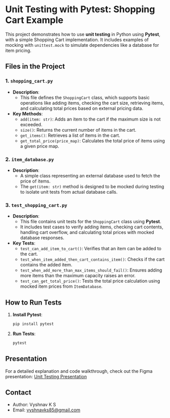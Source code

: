 # Unit Testing with Pytest: Shopping Cart Example

This project demonstrates how to use **unit testing** in Python using **Pytest**, with a simple Shopping Cart implementation. It includes examples of mocking with `unittest.mock` to simulate dependencies like a database for item pricing.

## Files in the Project

### 1. `shopping_cart.py`
- **Description**: 
  - This file defines the `ShoppingCart` class, which supports basic operations like adding items, checking the cart size, retrieving items, and calculating total prices based on external pricing data.
- **Key Methods**:
  - `add(item: str)`: Adds an item to the cart if the maximum size is not exceeded.
  - `size()`: Returns the current number of items in the cart.
  - `get_items()`: Retrieves a list of items in the cart.
  - `get_total_price(price_map)`: Calculates the total price of items using a given price map.

### 2. `item_database.py`
- **Description**:
  - A simple class representing an external database used to fetch the price of items.
  - The `get(item: str)` method is designed to be mocked during testing to isolate unit tests from actual database calls.

### 3. `test_shopping_cart.py`
- **Description**:
  - This file contains unit tests for the `ShoppingCart` class using **Pytest**.
  - It includes test cases to verify adding items, checking cart contents, handling cart overflow, and calculating total prices with mocked database responses.
- **Key Tests**:
  - `test_can_add_item_to_cart()`: Verifies that an item can be added to the cart.
  - `test_when_item_added_then_cart_contains_item()`: Checks if the cart contains the added item.
  - `test_when_add_more_than_max_items_should_fail()`: Ensures adding more items than the maximum capacity raises an error.
  - `test_can_get_total_price()`: Tests the total price calculation using mocked item prices from `ItemDatabase`.

## How to Run Tests
1. **Install Pytest**:
   ```bash
   pip install pytest
   ```
2. **Run Tests**:
    ```bash
    pytest
    ```
## Presentation
For a detailed explanation and code walkthrough, check out the Figma presentation: [Unit Testing Presentation](https://www.figma.com/deck/4haSXFK7UjzTIjOexeEBdt/unit_test?node-id=1-51&node-type=slide&t=qF9LnQnua7GaTpaG-1&scaling=min-zoom&content-scaling=fixed&page-id=0%3A1)

## Contact
- Author: Vyshnav K S
- Email: [vyshnavks85@gmail.com](mailto::vyshnavks85@gmail.com)